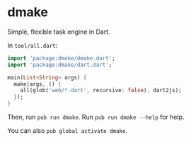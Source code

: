 # dmake
Simple, flexible task engine in Dart.

In `tool/all.dart`:

```dart
import 'package:dmake/dmake.dart';
import 'package:dmake/dart.dart';

main(List<String> args) {
  make(args, () {
    all(glob('web/*.dart', recursive: false), dart2js);
  });
}
```

Then, run `pub run dmake`.
Run `pub run dmake --help` for help.

You can also `pub global activate dmake`.